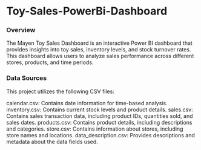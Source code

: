 # Toy-Sales-PowerBi-Dashboard

### Overview
The Mayen Toy Sales Dashboard is an interactive Power BI dashboard that provides insights into toy sales, inventory levels, and stock turnover rates. This dashboard allows users to analyze sales performance across different stores, products, and time periods.

### Data Sources
This project utilizes the following CSV files:

calendar.csv: Contains date information for time-based analysis.
inventory.csv: Contains current stock levels and product details.
sales.csv: Contains sales transaction data, including product IDs, quantities sold, and sales dates.
products.csv: Contains product details, including descriptions and categories.
store.csv: Contains information about stores, including store names and locations.
data_description.csv: Provides descriptions and metadata about the data fields used.
